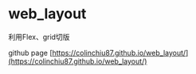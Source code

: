 # web_layout
利用Flex、grid切版

github page [https://colinchiu87.github.io/web_layout/](https://colinchiu87.github.io/web_layout/)
